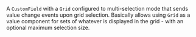 A `CustomField` with a `Grid` configured to multi-selection mode that sends value change events upon grid selection. Basically allows using `Grid` as a value component for sets of whatever is displayed in the grid - with an optional maximum selection size.